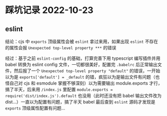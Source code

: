 # 踩坑记录 2022-10-23

## eslint

结论：cjs 中 `exports` 顶级属性会被 `eslint` 拿过来用，如果出现 `eslint` 不存在的属性会报 `Unexpected top-level property ***` 的错误

经过：基于之前 `eslint-config` 的基础，打算完善下用 typescript 编写插件并用 babel 转换为 eslint config 文件，一切都很美好，配置完 `.babelrc` 后正常输出文件，然后报了一个 `Unexpected top-level property "default"` 的错误，一开始以为是 `exports['default'] = _default` 的错，疯狂以为是输出文件有问题（也怪自己对 cjs 和 esmodule 掌握不够深刻）以为需要输出 module.exports 才行，搞了半天，后来用 `/index.js` 里配置 `module.exports = require('dist/index.js').default` 也没用（此时还没有把 babel 输出文件改为 dist...）一直以为配置有问题，搞了半天 babel 最后查到 `eslint` 源码才发现是 `exports` 顶级属性配置有问题...
